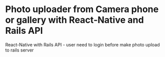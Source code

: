 # Photo uploader from Camera phone or gallery with React-Native and Rails API
React-Native with Rails API - user need to login before make photo upload to rails server
